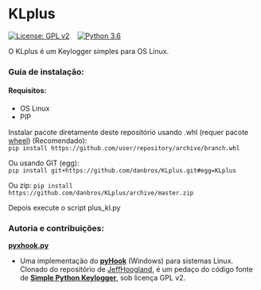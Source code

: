 # KLplus

[![License: GPL v2](https://img.shields.io/badge/License-GPL%20v2-green.svg)](/LICENSE)&nbsp; &nbsp;
[![Python 3.6](https://img.shields.io/badge/Python-3.6+-blue.svg)](https://www.python.org/downloads/release/python-360/)

O KLplus é um Keylogger simples para OS Linux.

### Guia de instalação:

#### Requisitos:
* OS Linux
* PIP


Instalar pacote diretamente deste repositório usando .whl (requer pacote [wheel](https://pypi.org/project/wheel/)) (Recomendado):  
`pip install https://github.com/user/repository/archive/branch.whl`

Ou usando GIT (egg):  
`pip install git+https://github.com/danbros/KLplus.git#egg=KLplus`

Ou zip:
`pip install https://github.com/danbros/KLplus/archive/master.zip`


Depois execute o script plus_kl.py


### Autoria e contribuições:

[**pyxhook.py**](/pyxhook)  
* Uma implementação do [**pyHook**](https://pypi.org/project/pyHook/) (Windows) para sistemas Linux.  Clonado do repositório de [JeffHoogland](https://github.com/JeffHoogland/pyxhook), é um pedaço do código fonte de [**Simple Python Keylogger**](https://sourceforge.net/projects/pykeylogger/), sob licença GPL v2.
